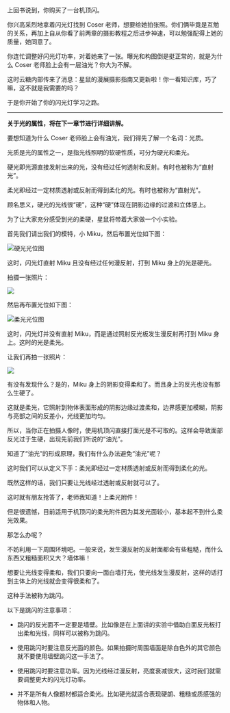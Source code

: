 上回书说到，你购买了一台机顶闪。

你兴高采烈地拿着闪光灯找到 Coser 老师，想要给她拍张照。你们俩毕竟是互勉的关系，再加上自从你看了前两章的摄影教程之后进步神速，可以勉强配得上她的质量，她同意了。

你连忙调整好闪光灯功率，对着她来了一张。曝光和构图倒是挺正常的，就是为什么 Coser 老师脸上会有一层油光？你大为不解。

这时云糖内部传来了消息：星鼠的漫展摄影指南又更新啦！你一看知识库，巧了嘛，这不就是我需要的吗？

于是你开始了你的闪光灯学习之路。

***

**关于光的属性，将在下一章节进行详细讲解。**

要想知道为什么 Coser 老师脸上会有油光，我们得先了解一个名词：光质。

光质是光的属性之一，是指光线照明的软硬性质，可分为硬光和柔光。

硬光即光源直接发射出来的光，没有经过任何透射和反射。有时也被称为“直射光”。

柔光即经过一定材质透射或反射而得到柔化的光。有时也被称为“直射光”。

顾名思义，硬光的光线很“硬”，这种“硬”体现在阴影边缘的过渡和立体感上。

为了让大家充分感受到光的柔硬，星鼠将带着大家做一个小实验。

首先我们请出我们的模特，小 Miku，然后布置光位如下图：

![硬光光位图](images/IMG_0010.jpg)

这时，闪光灯直射 Miku 且没有经过任何漫反射，打到 Miku 身上的光是硬光。

拍摄一张照片：

![](images/IMG_0008.jpg)

然后再布置光位如下图：

![柔光光位图](images/IMG_0012.jpg)

这时，闪光灯并没有直射 Miku，而是通过照射反光板发生漫反射再打到 Miku 身上。这时的光是柔光。

让我们再拍一张照片：

![](images/IMG_0006.jpg)

有没有发现什么？是的，Miku 身上的阴影变得柔和了。而且身上的反光也没有那么生硬了。

这就是柔光，它照射到物体表面形成的阴影边缘过渡柔和，边界感更加模糊，阴影与亮部之间的反差小，光线更加均匀。

所以，当你正在拍摄人像时，使用机顶闪直接打面光是不可取的。这样会导致面部反光过于生硬，出现先前我们所说的“油光”。



知道了“油光”的形成原理，我们有什么办法避免“油光”呢？

这时我们可以从定义下手：柔光即经过一定材质透射或反射而得到柔化的光。

既然这样的话，我们只要让光线经过透射或反射就可以了。

这时就有朋友抢答了，老师我知道！上柔光附件！

但是很遗憾，目前适用于机顶闪的柔光附件因为其发光面较小，基本起不到什么柔光效果。

那怎么办呢？

不妨利用一下周围环境吧。一般来说，发生漫反射的反射面都会有些粗糙，而什么东西又粗糙面积又大？墙体嘛！

想要让光线变得柔和，我们只要向一面白墙打光，使光线发生漫反射，这样的话打到主体上的光线就会变得很柔和了。

这种手法被称为跳闪。



以下是跳闪的注意事项：

* 跳闪的反光面不一定要是墙壁。比如像是在上面讲的实验中借助白面反光板打出柔和光线，同样可以被称为跳闪。

* 使用跳闪时要注意反光面的颜色。如果拍摄时周围墙面是除白色外的其它颜色就不要使用墙壁跳闪这一手法了。

* 使用跳闪时要注意功率。因为光线经过漫反射，亮度衰减很大，这时我们就需要调整更大的闪光灯功率。

* 并不是所有人像题材都适合柔光。比如硬光就适合表现硬朗、粗糙或质感强的物体和人物。

